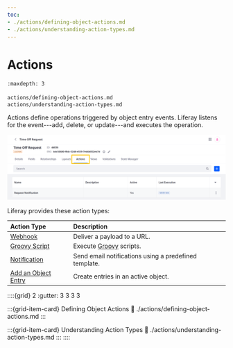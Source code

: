 ```yaml
---
toc:
- ./actions/defining-object-actions.md
- ./actions/understanding-action-types.md
---
```

# Actions

```{toctree}
:maxdepth: 3

actions/defining-object-actions.md
actions/understanding-action-types.md
```

Actions define operations triggered by object entry events. Liferay listens for the event---add, delete, or update---and executes the operation.

![Add actions to object definitions.](./actions/images/01.png)

Liferay provides these action types:

| Action Type | Description |
| :--- | :--- |
| [Webhook](./actions/understanding-action-types.md#webhook-actions) | Deliver a payload to a URL. |
| [Groovy Script](./actions/understanding-action-types.md#groovy-script-actions) | Execute [Groovy](https://groovy-lang.org/) scripts. |
| [Notification](./actions/understanding-action-types.md#notification-actions) | Send email notifications using a predefined template. |
| [Add an Object Entry](./actions/understanding-action-types.md#add-an-object-entry-actions) | Create entries in an active object. |

::::{grid} 2
:gutter: 3 3 3 3

:::{grid-item-card} Defining Object Actions
:link: ./actions/defining-object-actions.md
:::

:::{grid-item-card} Understanding Action Types
:link: ./actions/understanding-action-types.md
:::
::::

